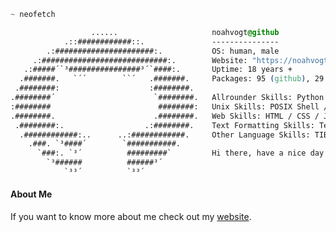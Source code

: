 ```css
~ neofetch

                  ......                     noahvogt@github
            .::############::.               ---------------
        .:######################:.           OS: human, male
     .:############################:.        Website: "https://noahvogt.com"
   .:#####´`³################³´`####:.       Uptime: 18 years +
  .#######.   `´´        ``´   .#######.     Packages: 95 (github), 29 (aur)
 .########:                    :########.
.########´                      `########.   Allrounder Skills: Python / Java / C / C++
:########                        ########:   Unix Skills: POSIX Shell / Bash / AWK / Regex
.########.                      .########.   Web Skills: HTML / CSS / JavaScript / PHP / SQL
 .########:.                  .:########.    Text Formatting Skills: TeX / roff
  .############:..      ..:############.     Other Language Skills: TIBasic / Batch
    .###. `³####´        `###########.
      `###:. `³´          #########`         Hi there, have a nice day :)
        `³######          ######³´
            `³³´          `³³´


```
#### About Me

If you want to know more about me check out my [website](https://noahvogt.com).

<!--
#### Current Status

- 🌱 I’m currently learning Android Development
- 🔭 I’m currently working on an [Android App](https://github.com/noahvogt/mini-project)
- 📫 How to reach me: [my contact page](https://noahvogt.com/contact) 
- ✨ Also check out my [articles](https://noahvogt.com/articles)


**noahvogt/noahvogt** is a ✨ _special_ ✨ repository because its `README.md` (this file) appears on your GitHub profile.

Here are some ideas to get you started:

- 🔭 I’m currently working on ...
- 🌱 I’m currently learning ..
- 👯 I’m looking to collaborate on ...
- 🤔 I’m looking for help with ...
- 💬 Ask me about ...
- 📫 How to reach me: ...
- 😄 Pronouns: ...
- ⚡ Fun fact: ...
-->
